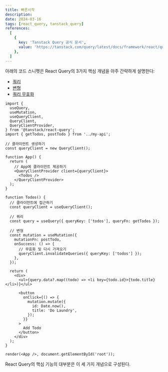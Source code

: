 ```yaml
---
title: 빠른시작
description:
date: 2024-03-16
tags: [react_query, tanstack_query]
references:
  [
    {
      key: 'Tanstack Query 공식 문서',
      value: 'https://tanstack.com/query/latest/docs/framework/react/quick-start',
    },
  ]
---
```


아래의 코드 스니펫은 React Query의 3가지 핵심 개념을 아주 간략하게 설명한다:

- [쿼리](https://tanstack.com/query/latest/docs/framework/react/guides/queries)
- [변형](https://tanstack.com/query/latest/docs/framework/react/guides/mutations)
- [쿼리 무효화](https://tanstack.com/query/latest/docs/framework/react/guides/query-invalidation)

```tsx
import {
  useQuery,
  useMutation,
  useQueryClient,
  QueryClient,
  QueryClientProvider,
} from '@tanstack/react-query';
import { getTodos, postTodo } from '../my-api';

// 클라이언트 생성하기
const queryClient = new QueryClient();

function App() {
  return (
    // App에 클라이언트 제공하기
    <QueryClientProvider client={queryClient}>
      <Todos />
    </QueryClientProvider>
  );
}

function Todos() {
  // 클라이언트에 접근하기
  const queryClient = useQueryClient();

  // 쿼리
  const query = useQuery({ queryKey: ['todos'], queryFn: getTodos });

  // 변형
  const mutation = useMutation({
    mutationFn: postTodo,
    onSuccess: () => {
      // 무효화 및 다시 가져오기
      queryClient.invalidateQueries({ queryKey: ['todos'] });
    },
  });

  return (
    <div>
      <ul>{query.data?.map((todo) => <li key={todo.id}>{todo.title}</li>)}</ul>

      <button
        onClick={() => {
          mutation.mutate({
            id: Date.now(),
            title: 'Do Laundry',
          });
        }}
      >
        Add Todo
      </button>
    </div>
  );
}

render(<App />, document.getElementById('root'));
```

React Query의 핵심 기능의 대부분은 이 세 가지 개념으로 구성된다.
